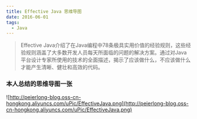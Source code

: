 ```yaml
---
title: Effective Java 思维导图
date: 2016-06-01
tags:
  - Java
---
```



> Effective Java介绍了在Java编程中78条极具实用价值的经验规则，这些经验规则涵盖了大多数开发人员每天所面临的问题的解决方案。通过对Java平台设计专家所使用的技术的全面描述，揭示了应该做什么，不应该做什么才能产生清晰、健壮和高效的代码。

### 本人总结的思维导图一张

![http://peierlong-blog.oss-cn-hongkong.aliyuncs.com/uPic/EffectiveJava.png](http://peierlong-blog.oss-cn-hongkong.aliyuncs.com/uPic/EffectiveJava.png)
